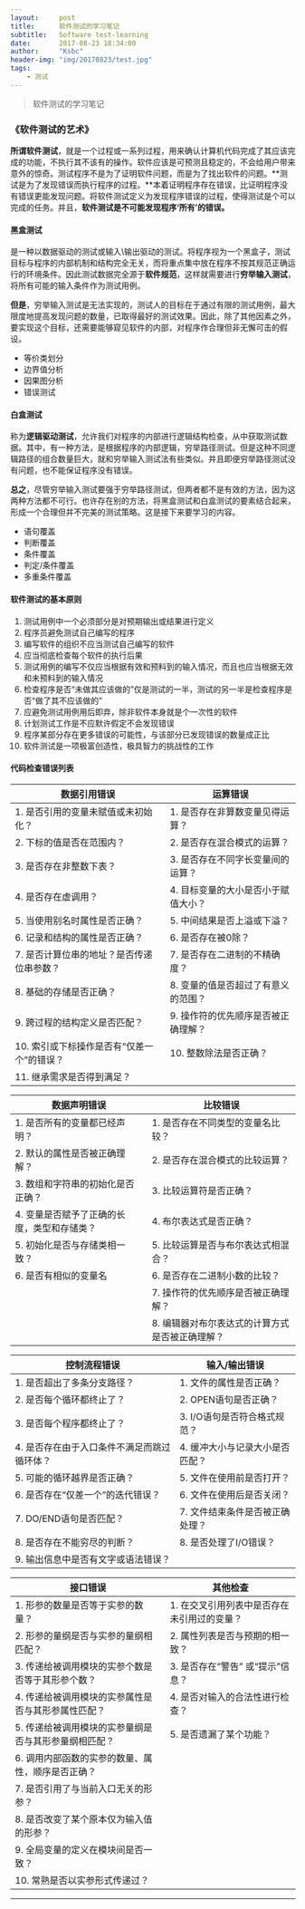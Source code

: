 ```yaml
---
layout:     post
title:      软件测试的学习笔记
subtitle:   Software test-learning
date:       2017-08-23 18:34:00
author:     "Ksbc"
header-img: "img/20170823/test.jpg"
tags:
    - 测试
---
```


>  软件测试的学习笔记

### 《软件测试的艺术》

**所谓软件测试**，就是一个过程或一系列过程，用来确认计算机代码完成了其应该完成的功能，不执行其不该有的操作。软件应该是可预测且稳定的，不会给用户带来意外的惊奇。测试程序不是为了证明软件问题，而是为了找出软件的问题。**测试是为了发现错误而执行程序的过程。**本着证明程序存在错误，比证明程序没有错误更能发现问题。将软件测试定义为发现程序错误的过程，使得测试是个可以完成的任务。并且，**软件测试是不可能发现程序‘所有’的错误。**



#### 黑盒测试

是一种以数据驱动的测试或输入\输出驱动的测试。将程序视为一个黑盒子，测试目标与程序的内部机制和结构完全无关，而将重点集中放在程序不按其规范正确运行的环境条件。因此测试数据完全源于**软件规范**，这样就需要进行**穷举输入测试**，将所有可能的输入条件作为测试用例。

**但是**，穷举输入测试是无法实现的，测试人的目标在于通过有限的测试用例，最大限度地提高发现问题的数量，已取得最好的测试效果。因此，除了其他因素之外，要实现这个目标，还需要能够窥见软件的内部，对程序作合理但非无懈可击的假设。

- 等价类划分
- 边界值分析
- 因果图分析
- 错误测试

#### 白盒测试

称为**逻辑驱动测试**，允许我们对程序的内部进行逻辑结构检查，从中获取测试数据。其中，有一种方法，是根据程序的内部逻辑，穷举路径测试。但是这种不同逻辑路径的组合数量巨大，就和穷举输入测试法有些类似。并且即便穷举路径测试没有问题，也不能保证程序没有错误。

**总之**，尽管穷举输入测试要强于穷举路径测试，但两者都不是有效的方法，因为这两种方法都不可行。也许存在别的方法，将黑盒测试和白盒测试的要素结合起来，形成一个合理但并不完美的测试策略。这是接下来要学习的内容。

- 语句覆盖
- 判断覆盖
- 条件覆盖
- 判定/条件覆盖
- 多重条件覆盖

#### 软件测试的基本原则

1. 测试用例中一个必须部分是对预期输出或结果进行定义
2. 程序员避免测试自己编写的程序
3. 编写软件的组织不应当测试自己编写的软件
4. 应当彻底检查每个软件的执行后果
5. 测试用例的编写不仅应当根据有效和预料到的输入情况，而且也应当根据无效和未预料到的输入情况
6. 检查程序是否“未做其应该做的”仅是测试的一半，测试的另一半是检查程序是否“做了其不应该做的”
7. 应避免测试用例用后即弃，除非软件本身就是个一次性的软件
8. 计划测试工作是不应默许假定不会发现错误
9. 程序某部分存在更多错误的可能性，与该部分已发现错误的数量成正比
10. 软件测试是一项极富创造性，极具智力的挑战性的工作


#### 代码检查错误列表

| 数据引用错误                   | 运算错误                |
| ------------------------ | ------------------- |
| 1. 是否引用的变量未赋值或未初始化？      | 1. 是否存在非算数变量见得运算？   |
| 2. 下标的值是否在范围内？           | 2. 是否存在混合模式的运算？     |
| 3. 是否存在非整数下表？            | 3. 是否存在不同字长变量间的运算？  |
| 4. 是否存在虚调用？              | 4. 目标变量的大小是否小于赋值大小？ |
| 5. 当使用别名时属性是否正确？         | 5. 中间结果是否上溢或下溢？     |
| 6. 记录和结构的属性是否正确？         | 6. 是否存在被0除？         |
| 7. 是否计算位串的地址？是否传递位串参数？   | 7. 是否存在二进制的不精确度？    |
| 8. 基础的存储是否正确？            | 8. 变量的值是否超过了有意义的范围？ |
| 9. 跨过程的结构定义是否匹配？         | 9. 操作符的优先顺序是否被正确理解？ |
| 10. 索引或下标操作是否有“仅差一个”的错误？ | 10. 整数除法是否正确？       |
| 11. 继承需求是否得到满足？          |                     |

| 数据声明错误                  | 比较错误                      |
| ----------------------- | ------------------------- |
| 1. 是否所有的变量都已经声明？        | 1. 是否存在不同类型的变量名比较？        |
| 2. 默认的属性是否被正确理解？        | 2. 是否存在混合模式的比较运算？         |
| 3. 数组和字符串的初始化是否正确？      | 3. 比较运算符是否正确？             |
| 4. 变量是否赋予了正确的长度，类型和存储类？ | 4. 布尔表达式是否正确？             |
| 5. 初始化是否与存储类相一致？        | 5. 比较运算是否与布尔表达式相混合？       |
| 6. 是否有相似的变量名            | 6. 是否存在二进制小数的比较？          |
|                         | 7. 操作符的优先顺序是否被正确理解？       |
|                         | 8. 编辑器对布尔表达式的计算方式是否被正确理解？ |

| 控制流程错误                  | 输入/输出错误           |
| ----------------------- | ----------------- |
| 1. 是否超出了多条分支路径？         | 1. 文件的属性是否正确？     |
| 2. 是否每个循环都终止了？          | 2. OPEN语句是否正确？    |
| 3. 是否每个程序都终止了？          | 3. I/O语句是否符合格式规范？ |
| 4. 是否存在由于入口条件不满足而跳过循环体？ | 4. 缓冲大小与记录大小是否匹配？ |
| 5. 可能的循环越界是否正确？         | 5. 文件在使用前是否打开？    |
| 6. 是否存在“仅差一个”的迭代错误？     | 6. 文件在使用后是否关闭？    |
| 7. DO/END语句是否匹配？        | 7. 文件结束条件是否被正确处理？ |
| 8. 是否存在不能穷尽的判断？         | 8. 是否处理了I/O错误？    |
| 9. 输出信息中是否有文字或语法错误？     |                   |

| 接口错误                         | 其他检查                    |
| ---------------------------- | ----------------------- |
| 1. 形参的数量是否等于实参的数量？           | 1. 在交叉引用列表中是否存在未引用过的变量？ |
| 2. 形参的量纲是否与实参的量纲相匹配？         | 2. 属性列表是否与预期的相一致？       |
| 3. 传递给被调用模块的实参个数是否等于其形参个数？   | 3. 是否存在“警告” 或“提示”信息？    |
| 4. 传递给被调用模块的实参属性是否与其形参属性匹配？  | 4. 是否对输入的合法性进行检查？       |
| 5. 传递给被调用模块的实参量纲是否与其形参量纲相匹配？ | 5. 是否遗漏了某个功能？           |
| 6. 调用内部函数的实参的数量、属性，顺序是否正确？   |                         |
| 7. 是否引用了与当前入口无关的形参？          |                         |
| 8. 是否改变了某个原本仅为输入值的形参？        |                         |
| 9. 全局变量的定义在模块间是否一致？          |                         |
| 10. 常熟是否以实参形式传递过？            |                         |











---

